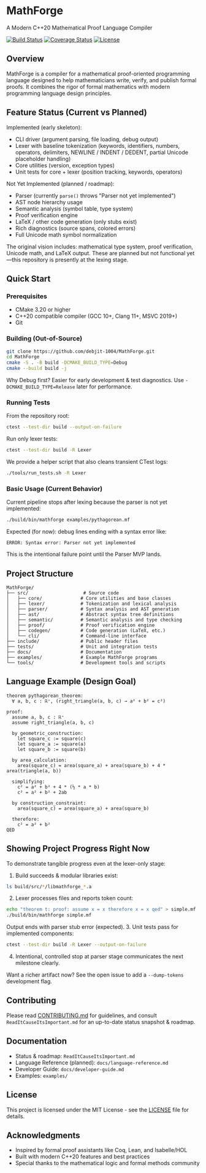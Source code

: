 # MathForge
A Modern C++20 Mathematical Proof Language Compiler

[![Build Status](https://github.com/debjit-1004/MathForge/workflows/CI/badge.svg)](https://github.com/debjit-1004/MathForge/actions)
[![Coverage Status](https://codecov.io/gh/debjit-1004/MathForge/branch/master/graph/badge.svg)](https://codecov.io/gh/debjit-1004/MathForge)
[![License](https://img.shields.io/github/license/debjit-1004/MathForge)](LICENSE)

## Overview

MathForge is a compiler for a mathematical proof-oriented programming language designed to help mathematicians write, verify, and publish formal proofs. It combines the rigor of formal mathematics with modern programming language design principles.

## Feature Status (Current vs Planned)

Implemented (early skeleton):
- CLI driver (argument parsing, file loading, debug output)
- Lexer with baseline tokenization (keywords, identifiers, numbers, operators, delimiters, NEWLINE / INDENT / DEDENT, partial Unicode placeholder handling)
- Core utilities (version, exception types)
- Unit tests for core + lexer (position tracking, keywords, operators)

Not Yet Implemented (planned / roadmap):
- Parser (currently `parse()` throws "Parser not yet implemented")
- AST node hierarchy usage
- Semantic analysis (symbol table, type system)
- Proof verification engine
- LaTeX / other code generation (only stubs exist)
- Rich diagnostics (source spans, colored errors)
- Full Unicode math symbol normalization

The original vision includes: mathematical type system, proof verification, Unicode math, and LaTeX output. These are planned but not functional yet—this repository is presently at the lexing stage.

## Quick Start

### Prerequisites

- CMake 3.20 or higher
- C++20 compatible compiler (GCC 10+, Clang 11+, MSVC 2019+)
- Git

### Building (Out-of-Source)

```bash
git clone https://github.com/debjit-1004/MathForge.git
cd MathForge
cmake -S . -B build -DCMAKE_BUILD_TYPE=Debug
cmake --build build -j
```

Why Debug first? Easier for early development & test diagnostics. Use `-DCMAKE_BUILD_TYPE=Release` later for performance.

### Running Tests

From the repository root:
```bash
ctest --test-dir build --output-on-failure
```

Run only lexer tests:
```bash
ctest --test-dir build -R Lexer
```

We provide a helper script that also cleans transient CTest logs:
```bash
./tools/run_tests.sh -R Lexer
```

### Basic Usage (Current Behavior)

Current pipeline stops after lexing because the parser is not yet implemented:
```bash
./build/bin/mathforge examples/pythagorean.mf
```
Expected (for now): debug lines ending with a syntax error like:
```
ERROR: Syntax error: Parser not yet implemented
```
This is the intentional failure point until the Parser MVP lands.

## Project Structure

```
MathForge/
├── src/                    # Source code
│   ├── core/              # Core utilities and base classes
│   ├── lexer/             # Tokenization and lexical analysis
│   ├── parser/            # Syntax analysis and AST generation
│   ├── ast/               # Abstract syntax tree definitions
│   ├── semantic/          # Semantic analysis and type checking
│   ├── proof/             # Proof verification engine
│   ├── codegen/           # Code generation (LaTeX, etc.)
│   └── cli/               # Command-line interface
├── include/               # Public header files
├── tests/                 # Unit and integration tests
├── docs/                  # Documentation
├── examples/              # Example MathForge programs
└── tools/                 # Development tools and scripts
```

## Language Example (Design Goal)

```mathforge
theorem pythagorean_theorem:
  ∀ a, b, c : ℝ⁺, (right_triangle(a, b, c) → a² + b² = c²)

proof:
  assume a, b, c : ℝ⁺
  assume right_triangle(a, b, c)
  
  by geometric_construction:
    let square_c := square(c)
    let square_a := square(a)
    let square_b := square(b)
    
  by area_calculation:
    area(square_c) = area(square_a) + area(square_b) + 4 * area(triangle(a, b))
    
  simplifying:
    c² = a² + b² + 4 * (½ * a * b)
    c² = a² + b² + 2ab
    
  by construction_constraint:
    area(square_c) = area(square_a) + area(square_b)
    
  therefore:
    c² = a² + b²
QED
```

## Showing Project Progress Right Now

To demonstrate tangible progress even at the lexer-only stage:

1. Build succeeds & modular libraries exist:
  ```bash
  ls build/src/*/libmathforge_*.a
  ```
2. Lexer processes files and reports token count:
  ```bash
  echo "theorem t: proof: assume x = x therefore x = x qed" > simple.mf
  ./build/bin/mathforge simple.mf
  ```
  Output ends with parser stub error (expected).
3. Unit tests pass for implemented components:
  ```bash
  ctest --test-dir build -R Lexer --output-on-failure
  ```
4. Intentional, controlled stop at parser stage communicates the next milestone clearly.

Want a richer artifact now? See the open issue to add a `--dump-tokens` development flag.

## Contributing

Please read [CONTRIBUTING.md](CONTRIBUTING.md) for guidelines, and consult `ReadItCauseItsImportant.md` for an up-to-date status snapshot & roadmap.

## Documentation

- Status & roadmap: `ReadItCauseItsImportant.md`
- Language Reference (planned): `docs/language-reference.md`
- Developer Guide: `docs/developer-guide.md`
- Examples: `examples/`

## License

This project is licensed under the MIT License - see the [LICENSE](LICENSE) file for details.

## Acknowledgments

- Inspired by formal proof assistants like Coq, Lean, and Isabelle/HOL
- Built with modern C++20 features and best practices
- Special thanks to the mathematical logic and formal methods community
